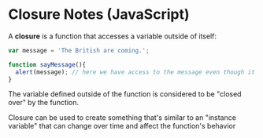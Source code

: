 # Closure Notes (JavaScript)

A **closure** is a function that accesses a variable outside of itself:

```javascript
var message = 'The British are coming.';

function sayMessage(){
  alert(message); // here we have access to the message even though it's declared outside of this function
}
```

The variable defined outside of the function is considered to be "closed over"
by the function.

Closure can be used to create something that's similar to an "instance variable"
that can change over time and affect the function's behavior
